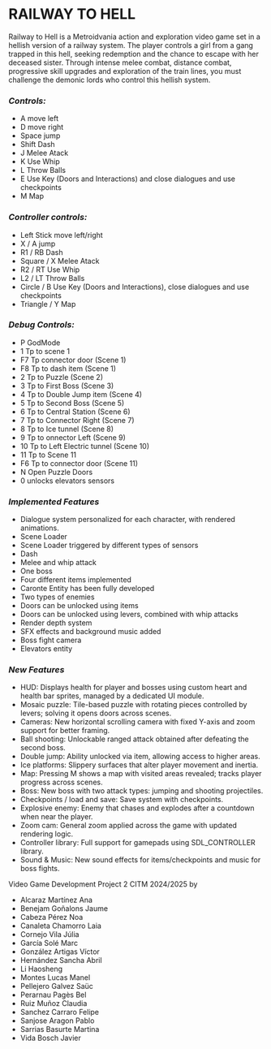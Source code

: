 # RAILWAY TO HELL

Railway to Hell is a Metroidvania action and exploration video game set in a hellish version of a railway system. The player controls a girl from a gang trapped in this hell, seeking redemption and the chance to escape with her deceased sister. Through intense melee combat, distance combat, progressive skill upgrades and exploration of the train lines, you must challenge the demonic lords who control this hellish system.

### *Controls:*
- A move left
- D move right
- Space jump
- Shift Dash
- J Melee Atack
- K Use Whip
- L Throw Balls
- E Use Key (Doors and Interactions) and close dialogues and use checkpoints
- M Map

### *Controller controls:*
- Left Stick move left/right
- X / A jump
- R1 / RB Dash
- Square / X Melee Atack
- R2 / RT Use Whip
- L2 / LT Throw Balls
- Circle / B Use Key (Doors and Interactions), close dialogues and use checkpoints
- Triangle / Y Map

### *Debug Controls:*
- P GodMode
- 1 Tp to scene 1
- F7 Tp connector door (Scene 1)
- F8 Tp to dash item (Scene 1)
- 2 Tp to Puzzle (Scene 2)
- 3 Tp to First Boss (Scene 3)
- 4 Tp to  Double Jump item (Scene 4)
- 5 Tp to Second Boss (Scene 5)
- 6 Tp to Central Station (Scene 6)
- 7 Tp to Connector Right (Scene 7)
- 8 Tp to Ice tunnel (Scene 8)
- 9 Tp to onnector Left (Scene 9)
- 10 Tp to Left Electric tunnel (Scene 10)
- 11 Tp to Scene 11
- F6 Tp to connector door (Scene 11)
- N Open Puzzle Doors
- 0 unlocks elevators sensors

### *Implemented Features*
- Dialogue system personalized for each character, with rendered animations.
- Scene Loader
- Scene Loader triggered by different types of sensors
- Dash
- Melee and whip attack
- One boss
- Four different items implemented 
- Caronte Entity has been fully developed
- Two types of enemies
- Doors can be unlocked using items
- Doors can be unlocked using levers, combined with whip attacks
- Render depth system
- SFX effects and background music added
- Boss fight camera
- Elevators entity 

### *New Features*
- HUD: Displays health for player and bosses using custom heart and health bar sprites, managed by a dedicated UI module.
- Mosaic puzzle: Tile-based puzzle with rotating pieces controlled by levers; solving it opens doors across scenes.
- Cameras: New horizontal scrolling camera with fixed Y-axis and zoom support for better framing.
- Ball shooting: Unlockable ranged attack obtained after defeating the second boss.
- Double jump: Ability unlocked via item, allowing access to higher areas.
- Ice platforms: Slippery surfaces that alter player movement and inertia.
- Map:  Pressing M shows a map with visited areas revealed; tracks player progress across scenes.
- Boss: New boss with two attack types: jumping and shooting projectiles.
- Checkpoints / load and save: Save system with checkpoints.
- Explosive enemy: Enemy that chases and explodes after a countdown when near the player.
- Zoom cam: General zoom applied across the game with updated rendering logic.
- Controller library:  Full support for gamepads using SDL_CONTROLLER library.
- Sound & Music: New sound effects for items/checkpoints and music for boss fights.

Video Game Development Project 2 CITM 2024/2025 by
- Alcaraz Martínez Ana
- Benejam Goñalons Jaume
- Cabeza Pérez Noa
- Canaleta Chamorro Laia
- Cornejo Vila Júlia
- García Solé Marc
- González Artigas Víctor
- Hernández Sancha Abril
- Li Haosheng
- Montes Lucas Manel
- Pellejero Galvez Saüc
- Perarnau Pagès Bel
- Ruiz Muñoz Claudia
- Sanchez Carraro Felipe
- Sanjose Aragon Pablo
- Sarrias Basurte Martina
- Vida Bosch Javier
